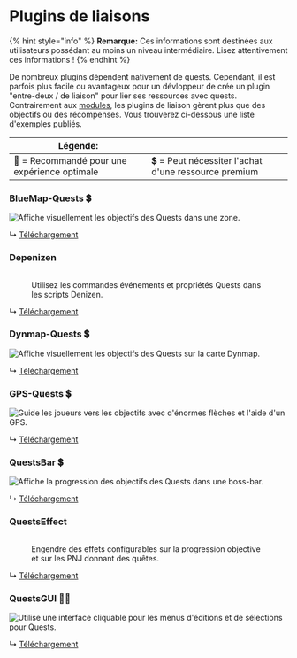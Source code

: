 # Plugins de liaisons

{% hint style="info" %}
**Remarque:** Ces informations sont destinées aux utilisateurs possédant au moins un niveau intermédiaire. Lisez attentivement ces informations !
{% endhint %}

De nombreux plugins dépendent nativement de quests. Cependant, il est parfois plus facile ou avantageux pour un dévloppeur de crée un plugin "entre-deux / de liaison" pour lier ses ressources avec quests. Contrairement aux [modules](https://pikamug.gitbook.io/quests/v/french-francais/intermediaire/modules), les plugins de liaison gèrent plus que des objectifs ou des récompenses. Vous trouverez ci-dessous une liste d'exemples publiés.

| Légende:                                     |                                                      |
| -------------------------------------------- | ---------------------------------------------------- |
| 🌟 = Recommandé pour une expérience optimale | 💲 = Peut nécessiter l'achat d'une ressource premium |

### BlueMap-Quests 💲

![Affiche visuellement les objectifs des Quests dans une zone.](../.gitbook/assets/blue.png)

↳ [Téléchargement](https://www.spigotmc.org/resources/bluemap-quests.96806/)

### Depenizen

<figure><img src="https://i.alexgoodwin.media/i/misc/e539a9.png" alt=""><figcaption><p>Utilisez les commandes événements et propriétés Quests dans les scripts Denizen.</p></figcaption></figure>

↳ [Téléchargement](https://github.com/DenizenScript/Depenizen)

### Dynmap-Quests 💲

![Affiche visuellement les objectifs des Quests sur la carte Dynmap.](https://i.imgur.com/cjS4crB.png)

↳ [Téléchargement](https://www.spigotmc.org/resources/dynmap-quests.65987/)

### GPS-Quests 💲

![Guide les joueurs vers les objectifs avec d'énormes flèches et l'aide d'un GPS.](https://camo.githubusercontent.com/b7330dd49cc77246b603c4802ebcffcecedbc9d9cd4ddba147d24fe0e06e10b9/68747470733a2f2f692e696d6775722e636f6d2f484a5979487a4d2e706e67)

↳ [Téléchargement](https://www.spigotmc.org/resources/gps-quests.67835/)

### QuestsBar 💲

![Affiche la progression des objectifs des Quests dans une boss-bar.](https://i.imgur.com/9jVAdn9.png)

↳ [Téléchargement](https://www.spigotmc.org/resources/questsbar.100634/)

### QuestsEffect

<figure><img src="https://i.imgur.com/rJcuZj4.png" alt=""><figcaption><p>Engendre des effets configurables sur la progression objective et sur les PNJ donnant des quêtes.</p></figcaption></figure>

↳ [Téléchargement](https://www.spigotmc.org/resources/questseffect.107679/)

### QuestsGUI 🌟💲

![Utilise une interface cliquable pour les menus d'éditions et de sélections pour Quests.](https://camo.githubusercontent.com/bc6481a592127a020859fd524de5479b96f32c0e7ddbd9764d738605d7622acd/68747470733a2f2f692e696d6775722e636f6d2f4b514736436c332e706e67)

↳ [Téléchargement](https://www.spigotmc.org/resources/questsgui.71666/)
